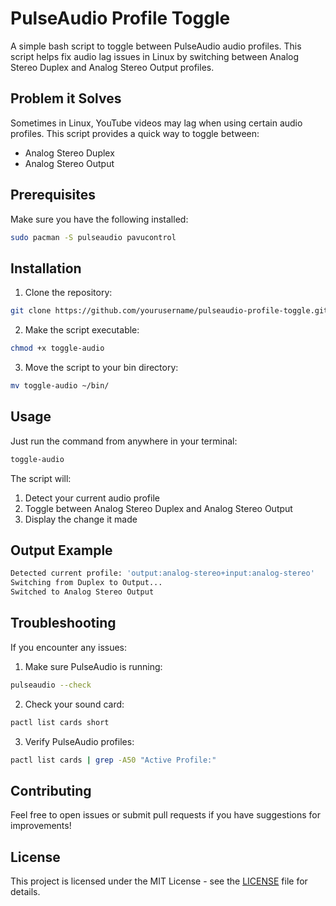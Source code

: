 # PulseAudio Profile Toggle

A simple bash script to toggle between PulseAudio audio profiles. This script helps fix audio lag issues in Linux by switching between Analog Stereo Duplex and Analog Stereo Output profiles.

## Problem it Solves

Sometimes in Linux, YouTube videos may lag when using certain audio profiles. This script provides a quick way to toggle between:
- Analog Stereo Duplex
- Analog Stereo Output

## Prerequisites

Make sure you have the following installed:
```bash
sudo pacman -S pulseaudio pavucontrol
```

## Installation

1. Clone the repository:
```bash
git clone https://github.com/yourusername/pulseaudio-profile-toggle.git
```

2. Make the script executable:
```bash
chmod +x toggle-audio
```

3. Move the script to your bin directory:
```bash
mv toggle-audio ~/bin/
```

## Usage

Just run the command from anywhere in your terminal:
```bash
toggle-audio
```

The script will:
1. Detect your current audio profile
2. Toggle between Analog Stereo Duplex and Analog Stereo Output
3. Display the change it made

## Output Example

```bash
Detected current profile: 'output:analog-stereo+input:analog-stereo'
Switching from Duplex to Output...
Switched to Analog Stereo Output
```

## Troubleshooting

If you encounter any issues:

1. Make sure PulseAudio is running:
```bash
pulseaudio --check
```

2. Check your sound card:
```bash
pactl list cards short
```

3. Verify PulseAudio profiles:
```bash
pactl list cards | grep -A50 "Active Profile:"
```

## Contributing

Feel free to open issues or submit pull requests if you have suggestions for improvements!

## License

This project is licensed under the MIT License - see the [LICENSE](LICENSE) file for details.
